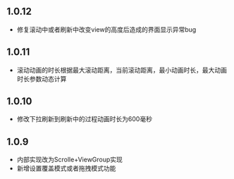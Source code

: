 ## 1.0.12
* 修复滚动中或者刷新中改变view的高度后造成的界面显示异常bug

## 1.0.11
* 滚动动画的时长根据最大滚动距离，当前滚动距离，最小动画时长，最大动画时长参数动态计算

## 1.0.10
* 修改下拉刷新到刷新中的过程动画时长为600毫秒

## 1.0.9
* 内部实现改为Scrolle+ViewGroup实现
* 新增设置覆盖模式或者拖拽模式功能
